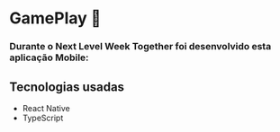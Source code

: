 <h1>GamePlay 🚀</h1>

<h3>Durante o Next Level Week Together foi desenvolvido esta aplicação Mobile:</h3>

<h2> Tecnologias usadas </h2>

- React Native
- TypeScript